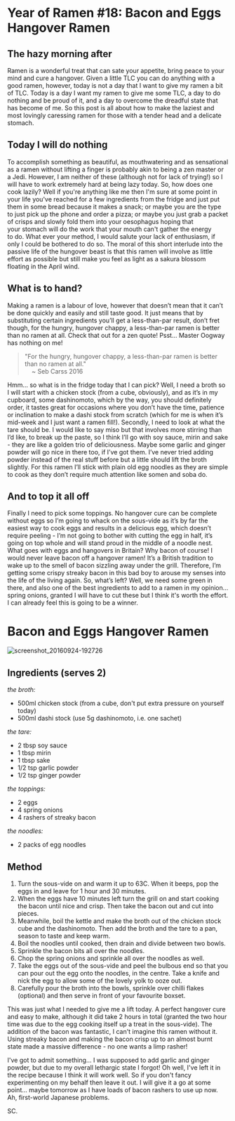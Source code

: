# Year of Ramen #18: Bacon and Eggs Hangover Ramen

<div>

## The hazy morning after

<div>Ramen is a wonderful treat that can sate your appetite, bring peace to your mind and cure a hangover. Given a little TLC you can do anything with a good ramen, however, today is not a day that I want to give my ramen a bit of TLC. Today is a day I want my ramen to give me some TLC, a day to do nothing and be proud of it, and a day to overcome the dreadful state that has become of me. So this post is all about how to make the laziest and most lovingly caressing ramen for those with a tender head and a delicate stomach.</div>

## **Today I will do nothing**

</div>

<div>To accomplish something as beautiful, as mouthwatering and as sensational as a ramen without lifting a finger is probably akin to being a zen master or a Jedi. However, I am neither of these (although not for lack of trying!) so I will have to work extremely hard at being lazy today. So, how does one cook lazily? Well if you're anything like me then I'm sure at some point in your life you've reached for a few ingredients from the fridge and just put them in some bread because it makes a snack; or maybe you are the type to just pick up the phone and order a pizza; or maybe you just grab a packet of crisps and slowly fold them into your oesophagus hoping that your stomach will do the work that your mouth can't gather the energy to do. What ever your method, I would salute your lack of enthusiasm, if only I could be bothered to do so. The moral of this short interlude into the passive life of the hungover beast is that this ramen will involve as little effort as possible but still make you feel as light as a sakura blossom floating in the April wind.</div>

## **What is to hand?**

<div>Making a ramen is a labour of love, however that doesn’t mean that it can’t be done quickly and easily and still taste good. It just means that by substituting certain ingredients you’ll get a less-than-par result, don’t fret though, for the hungry, hungover chappy, a less-than-par ramen is better than no ramen at all. Check that out for a zen quote! Psst… Master Oogway has nothing on me!</div>

<div></div>

> <div>"For the hungry, hungover chappy, a less-than-par ramen is better than no ramen at all."</div>
> 
> <div>    ~ Seb Carss 2016</div>

<div>Hmm… so what is in the fridge today that I can pick? Well, I need a broth so I will start with a chicken stock (from a cube, obviously), and as it’s in my cupboard, some dashinomoto, which by the way, you should definitely order, it tastes great for occasions where you don’t have the time, patience or inclination to make a dashi stock from scratch (which for me is when it’s mid-week and I just want a ramen fill!). Secondly, I need to look at what the tare should be. I would like to say miso but that involves more stirring than I’d like, to break up the paste, so I think I’ll go with soy sauce, mirin and sake - they are like a golden trio of deliciousness. Maybe some garlic and ginger powder will go nice in there too, if I’ve got them. I’ve never tried adding powder instead of the real stuff before but a little should lift the broth slightly. For this ramen I’ll stick with plain old egg noodles as they are simple to cook as they don’t require much attention like somen and soba do.</div>

## **And to top it all off**

<div>Finally I need to pick some toppings. No hangover cure can be complete without eggs so I’m going to whack on the sous-vide as it’s by far the easiest way to cook eggs and results in a delicious egg, which doesn’t require peeling - I’m not going to bother with cutting the egg in half, it’s going on top whole and will stand proud in the middle of a noodle nest. What goes with eggs and hangovers in Britain? Why bacon of course! I would never leave bacon off a hangover ramen! It’s a British tradition to wake up to the smell of bacon sizzling away under the grill. Therefore, I’m getting some crispy streaky bacon in this bad boy to arouse my senses into the life of the living again. So, what’s left? Well, we need some green in there, and also one of the best ingredients to add to a ramen in my opinion… spring onions, granted I will have to cut these but I think it's worth the effort. I can already feel this is going to be a winner.</div>

# Bacon and Eggs Hangover Ramen

![screenshot_20160924-192726](https://cookingwithscarss.files.wordpress.com/2016/09/screenshot_20160924-192726.png?w=1152)

## Ingredients (serves 2)

_the broth:_

* 500ml chicken stock (from a cube, don't put extra pressure on yourself today)
* 500ml dashi stock (use 5g dashinomoto, i.e. one sachet)

_the tare:_

* 2 tbsp soy sauce
* 1 tbsp mirin
* 1 tbsp sake
* 1/2 tsp garlic powder
* 1/2 tsp ginger powder

_the toppings:_

* 2 eggs
* 4 spring onions
* 4 rashers of streaky bacon

_the noodles:_

* 2 packs of egg noodles

## Method

1. Turn the sous-vide on and warm it up to 63C. When it beeps, pop the eggs in and leave for 1 hour and 30 minutes.
2. When the eggs have 10 minutes left turn the grill on and start cooking the bacon until nice and crisp. Then take the bacon out and cut into pieces.
3. Meanwhile, boil the kettle and make the broth out of the chicken stock cube and the dashinomoto. Then add the broth and the tare to a pan, season to taste and keep warm.
4. Boil the noodles until cooked, then drain and divide between two bowls.
5. Sprinkle the bacon bits all over the noodles.
6. Chop the spring onions and sprinkle all over the noodles as well.
7. Take the eggs out of the sous-vide and peel the bulbous end so that you can pour out the egg onto the noodles, in the centre. Take a knife and nick the egg to allow some of the lovely yolk to ooze out.
8. Carefully pour the broth into the bowls, sprinkle over chilli flakes (optional) and then serve in front of your favourite boxset.

This was just what I needed to give me a lift today. A perfect hangover cure and easy to make, although it did take 2 hours in total (granted the two hour time was due to the egg cooking itself up a treat in the sous-vide). The addition of the bacon was fantastic, I can't imagine this ramen without it. Using streaky bacon and making the bacon crisp up to an almost burnt state made a massive difference - no one wants a limp rasher!

I've got to admit something... I was supposed to add garlic and ginger powder, but due to my overall lethargic state I forgot! Oh well, I've left it in the recipe because I think it will work well. So if you don't fancy experimenting on my behalf then leave it out. I will give it a go at some point... maybe tomorrow as I have loads of bacon rashers to use up now. Ah, first-world Japanese problems.

SC.